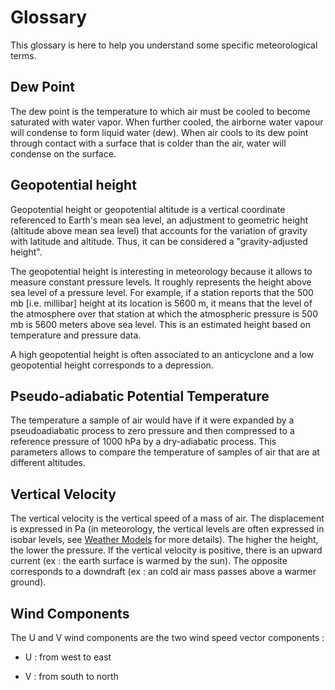 # Glossary

This glossary is here to help you understand some specific meteorological terms.

<a name="dew-point"></a>

## Dew Point

The dew point is the temperature to which air must be cooled to become saturated with water vapor. When further cooled, the airborne water vapour will condense to form liquid water (dew). When air cools to its dew point through contact with a surface that is colder than the air, water will condense on the surface.

<a name="geopotential-height"></a>

## Geopotential height

Geopotential height or geopotential altitude is a vertical coordinate referenced to Earth's mean sea level, an adjustment to geometric height (altitude above mean sea level) that accounts for the variation of gravity with latitude and altitude. Thus, it can be considered a "gravity-adjusted height". 

The geopotential height is interesting in meteorology because it allows to measure constant pressure levels. It roughly represents the height above sea level of a pressure level. For example, if a station reports that the 500 mb [i.e. millibar] height at its location is 5600 m, it means that the level of the atmosphere over that station at which the atmospheric pressure is 500 mb is 5600 meters above sea level. This is an estimated height based on temperature and pressure data.

A high geopotential height is often associated to an anticyclone and a low geopotential height corresponds to a depression.

<a name="potential-temp"></a>

## Pseudo-adiabatic Potential Temperature

The temperature a sample of air would have if it were expanded by a pseudoadiabatic process to zero pressure and then compressed to a reference pressure of 1000 hPa by a dry-adiabatic process. This parameters allows to compare the temperature of samples of air that are at different altitudes.

<a name="vertical-velocity"></a>

## Vertical Velocity

The vertical velocity is the vertical speed of a mass of air. The displacement is expressed in Pa (in meteorology, the vertical levels are often expressed in isobar levels, see [Weather Models](/data/weather-models/) for more details). The higher the height, the lower the pressure. If the vertical velocity is positive, there is an upward current (ex : the earth surface is warmed by the sun). The opposite corresponds to a downdraft (ex : an cold air mass passes above a warmer ground).

<a name="wind-comp"></a>

## Wind Components

The U and V wind components are the two wind speed vector components :

* U : from west to east
  
* V : from south to north
